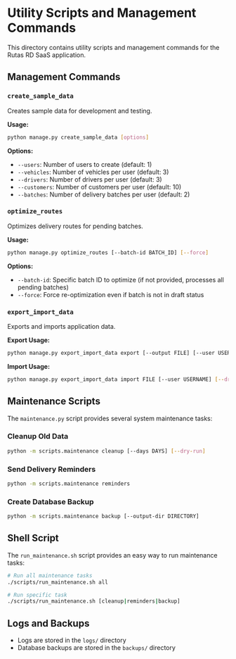 # Utility Scripts and Management Commands

This directory contains utility scripts and management commands for the Rutas RD SaaS application.

## Management Commands

### `create_sample_data`

Creates sample data for development and testing.

**Usage:**
```bash
python manage.py create_sample_data [options]
```

**Options:**
- `--users`: Number of users to create (default: 1)
- `--vehicles`: Number of vehicles per user (default: 3)
- `--drivers`: Number of drivers per user (default: 3)
- `--customers`: Number of customers per user (default: 10)
- `--batches`: Number of delivery batches per user (default: 2)

### `optimize_routes`

Optimizes delivery routes for pending batches.

**Usage:**
```bash
python manage.py optimize_routes [--batch-id BATCH_ID] [--force]
```

**Options:**
- `--batch-id`: Specific batch ID to optimize (if not provided, processes all pending batches)
- `--force`: Force re-optimization even if batch is not in draft status

### `export_import_data`

Exports and imports application data.

**Export Usage:**
```bash
python manage.py export_import_data export [--output FILE] [--user USERNAME] [--models MODEL1,MODEL2]
```

**Import Usage:**
```bash
python manage.py export_import_data import FILE [--user USERNAME] [--dry-run]
```

## Maintenance Scripts

The `maintenance.py` script provides several system maintenance tasks:

### Cleanup Old Data

```bash
python -m scripts.maintenance cleanup [--days DAYS] [--dry-run]
```

### Send Delivery Reminders

```bash
python -m scripts.maintenance reminders
```

### Create Database Backup

```bash
python -m scripts.maintenance backup [--output-dir DIRECTORY]
```

## Shell Script

The `run_maintenance.sh` script provides an easy way to run maintenance tasks:

```bash
# Run all maintenance tasks
./scripts/run_maintenance.sh all

# Run specific task
./scripts/run_maintenance.sh [cleanup|reminders|backup]
```

## Logs and Backups

- Logs are stored in the `logs/` directory
- Database backups are stored in the `backups/` directory
